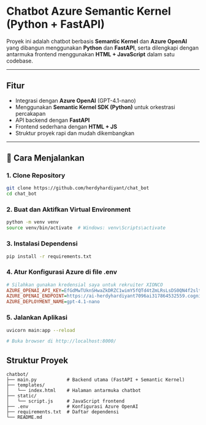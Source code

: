 # Chatbot Azure Semantic Kernel (Python + FastAPI)

Proyek ini adalah chatbot berbasis **Semantic Kernel** dan **Azure OpenAI** yang dibangun menggunakan **Python** dan **FastAPI**, serta dilengkapi dengan antarmuka frontend menggunakan **HTML + JavaScript** dalam satu codebase.

---

## Fitur

- Integrasi dengan **Azure OpenAI** (GPT-4.1-nano)
- Menggunakan **Semantic Kernel SDK (Python)** untuk orkestrasi percakapan
- API backend dengan **FastAPI**
- Frontend sederhana dengan **HTML + JS**
- Struktur proyek rapi dan mudah dikembangkan

---

## 🚀 Cara Menjalankan

### 1. Clone Repository

```bash
git clone https://github.com/herdyhardiyant/chat_bot
cd chat_bot
```

### 2. Buat dan Aktifkan Virtual Environment

```bash
python -m venv venv
source venv/bin/activate  # Windows: venv\Scripts\activate
```
### 3. Instalasi Dependensi
```bash
pip install -r requirements.txt
```

### 4. Atur Konfigurasi Azure di file .env
```ini
# Silahkan gunakan kredensial saya untuk rekruiter XIONCO
AZURE_OPENAI_API_KEY=EfGdMwTUknSHwaZkDRZC1wimY5fQTd4tZmLRsLsDS0QN4f2sltHFJQQJ99BEACHYHv6XJ3w3AAAAACOGaprn
AZURE_OPENAI_ENDPOINT=https://ai-herdyhardiyant7096ai317864532559.cognitiveservices.azure.com/openai/deployments/gpt-4.1-nano/chat/completions?api-version=2025-01-01-preview
AZURE_DEPLOYMENT_NAME=gpt-4.1-nano
```

### 5. Jalankan Aplikasi
```bash
uvicorn main:app --reload

# Buka browser di http://localhost:8000/
```

## Struktur Proyek
```
chatbot/
├── main.py           # Backend utama (FastAPI + Semantic Kernel)
├── templates/
│   └── index.html    # Halaman antarmuka chatbot
├── static/
│   └── script.js     # JavaScript frontend
├── .env              # Konfigurasi Azure OpenAI
├── requirements.txt  # Daftar dependensi
└── README.md
```
